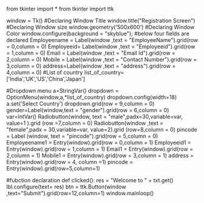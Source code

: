 from tkinter import *
from tkinter import ttk

window = Tk()
#Declaring Window Title
window.title("Registration Screen")
#Declaring Window size
window.geometry('500x600')
#Declaring Window Color
window.configure(background = "skyblue");
#below four fields are declared
Employeename = Label(window ,text = "EmployeeName").grid(row = 0,column = 0)
Employeeid= Label(window ,text = "Employeeid").grid(row = 1,column = 0)
Email = Label(window ,text = "Email Id").grid(row = 2,column = 0)
Mobile = Label(window ,text = "Contact Number").grid(row = 3,column = 0)
address=Label(window ,text = "address").grid(row = 4,column = 0)
#List of country
list_of_country=['India','UK','US','China','Japan']

#Dropdown menu
a=StringVar()
dropdown = OptionMenu(window,a,*list_of_country)
dropdown.config(width=18)
a.set('Select Country')
dropdown.grid(row = 9,column = 0)
gender=Label(window,text = "gender").grid(row = 6,column = 0)
var=IntVar()
Radiobutton(window, text = "male",padx=30,variable=var, value=1 ).grid (row =7,column = 0)
Radiobutton(window ,text = "female",padx = 30,variable=var, value=2).grid (row=8,column = 0)
pincode = Label (window, text = "pincode").grid(row = 5,column = 0)
Employeename1 = Entry(window).grid(row = 0,column = 1)
Employeeid1 = Entry(window).grid(row = 1,column = 1)
Email1 = Entry(window).grid(row = 2,column = 1)
Mobile1 = Entry(window).grid(row = 3,column = 1)
address = Entry(window).grid(row = 4, column =1)
pincode  = Entry(window).grid(row=5,column=1)

#fubction declaration
def clicked():
     res = "Welcome to " + txt.get()
     lbl.configure(text= res)
btn = ttk.Button(window ,text="Submit").grid(row=12,column=1)
window.mainloop()
